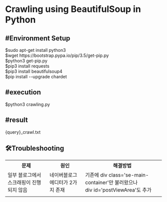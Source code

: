 <h1>Crawling using BeautifulSoup in Python</h1>

<h2>#Environment Setup</h2>
<div>$sudo apt-get install python3</div>
<div>$wget https://bootstrap.pypa.io/pip/3.5/get-pip.py</div>
<div>$python3 get-pip.py</div>
<div>$pip3 install requests</div>
<div>$pip3 install beautifulsoup4</div>
<div>$pip install --upgrade chardet</div>

<h2>#execution</h2>
<div>$python3 crawling.py</div>

<h2>#result</h2>
<div>{query}_crawl.txt</div>

<h2>🛠Troubleshooting</h2>
<body>
  <table>
  <tr>
    <th>문제</th>
    <th>원인</th>
    <th>해결방법</th>
  </tr>
  <tr>
    <td>일부 블로그에서 스크래핑이 진행되지 않음</td>
    <td>네이버블로그 에디터가 2가지 존재</td>
    <td>기존에 div class='se-main-container'만 불러왔으나<br>div id='postViewArea'도 추가</td>
  </tr>
  <tr>
    <td></td>
    <td></td>
    <td></td>
  </tr>
</table>
</body>
